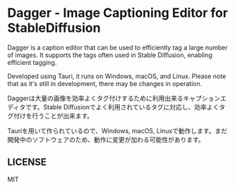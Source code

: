 # Dagger - Image Captioning Editor for StableDiffusion
Dagger is a caption editor that can be used to efficiently tag a large number of images. It supports the tags often used in Stable Diffusion, enabling efficient tagging.

Developed using Tauri, it runs on Windows, macOS, and Linux. Please note that as it's still in development, there may be changes in operation.

Daggerは大量の画像を効率よくタグ付けするために利用出来るキャプションエディタです。Stable Diffusionでよく利用されているタグに対応し、効率よくタグ付けを行うことが出来ます。

Tauriを用いて作られているので、Windows, macOS, Linuxで動作します。まだ開発中のソフトウェアのため、動作に変更が加わる可能性があります。

## LICENSE
MIT
